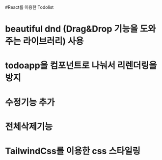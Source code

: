 #React를 이용한 Todolist 
# beautiful dnd (Drag&Drop 기능을 도와주는 라이브러리) 사용
# todoapp을 컴포넌트로 나눠서 리렌더링을 방지
# 수정기능 추가 
# 전체삭제기능 
# TailwindCss를 이용한 css 스타일링 
